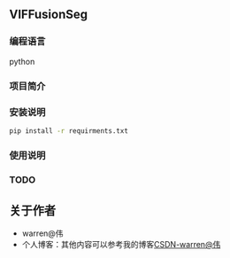 ## VIFFusionSeg
### 编程语言
python
### 项目简介

### 安装说明
```bash
pip install -r requirments.txt 
```
### 使用说明

### TODO

## 关于作者
* warren@伟
* 个人博客：其他内容可以参考我的博客[CSDN-warren@伟](https://blog.csdn.net/warren103098?type=blog)


